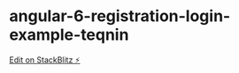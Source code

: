# angular-6-registration-login-example-teqnin

[Edit on StackBlitz ⚡️](https://stackblitz.com/edit/angular-6-registration-login-example-teqnin)